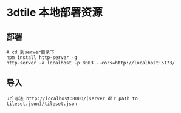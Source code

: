 # 3dtile 本地部署资源
## 部署
~~~shell
# cd 到server目录下
npm install http-server -g
http-server -a localhost -p 8003 --cors=http://localhost:5173/
~~~
## 导入
```text
url写法 http://localhost:8003/(server dir path to tileset.json)/tileset.json
```